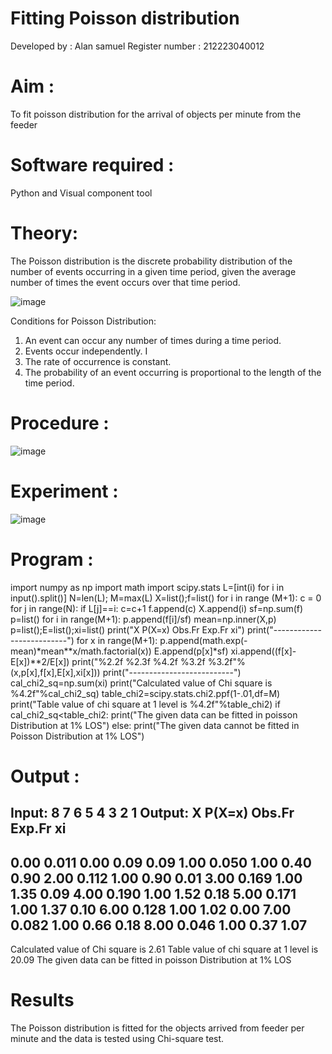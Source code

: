 # Fitting Poisson  distribution
Developed by : Alan samuel
Register number : 212223040012

# Aim : 

To fit poisson distribution for the arrival of objects per minute from the feeder

# Software required :  

Python and Visual component tool

# Theory:

The Poisson distribution is the discrete probability distribution of the number of events occurring in a given time period, given the average number of times the event occurs over that time period.

![image](https://user-images.githubusercontent.com/104613195/166248326-fd042076-8b0b-40c4-8b11-1d8e8fcb74db.png)

 Conditions for Poisson Distribution:

1. An event can occur any number of times during a time period.
2. Events occur independently. I
3. The rate of occurrence is constant.
4. The probability of an event occurring is proportional to the length of the time period. 
 
# Procedure :

![image](https://user-images.githubusercontent.com/104613195/166251988-d0c53205-6080-4f7b-ae4c-398178586637.png)

# Experiment :

![image](https://user-images.githubusercontent.com/103921593/230282876-f4a5afbf-cac1-4648-a1b0-c78840638a8e.png)

# Program :
import numpy as np
import math
import scipy.stats
L=[int(i) for i in input().split()]
N=len(L); M=max(L) 
X=list();f=list()
for i in range (M+1):
    c = 0
    for j in range(N):
        if L[j]==i:
            c=c+1
    f.append(c)
    X.append(i)
sf=np.sum(f)
p=list()
for i in range(M+1):
    p.append(f[i]/sf) 
mean=np.inner(X,p)
p=list();E=list();xi=list()
print("X P(X=x) Obs.Fr Exp.Fr xi")
print("--------------------------")
for x in range(M+1):
    p.append(math.exp(-mean)*mean**x/math.factorial(x))
    E.append(p[x]*sf)
    xi.append((f[x]-E[x])**2/E[x])
    print("%2.2f %2.3f %4.2f %3.2f %3.2f"%(x,p[x],f[x],E[x],xi[x]))
print("--------------------------")
cal_chi2_sq=np.sum(xi)
print("Calculated value of Chi square is %4.2f"%cal_chi2_sq)
table_chi2=scipy.stats.chi2.ppf(1-.01,df=M)
print("Table value of chi square at 1 level is %4.2f"%table_chi2)
if cal_chi2_sq<table_chi2:
    print("The given data can be fitted in poisson Distribution at 1% LOS")
else:
    print("The given data cannot be fitted in Poisson Distribution at 1% LOS")
 

# Output : 
Input:
8 7 6 5 4 3 2 1
Output:
X P(X=x) Obs.Fr Exp.Fr xi
--------------------------
0.00 0.011 0.00 0.09 0.09
1.00 0.050 1.00 0.40 0.90
2.00 0.112 1.00 0.90 0.01
3.00 0.169 1.00 1.35 0.09
4.00 0.190 1.00 1.52 0.18
5.00 0.171 1.00 1.37 0.10
6.00 0.128 1.00 1.02 0.00
7.00 0.082 1.00 0.66 0.18
8.00 0.046 1.00 0.37 1.07
--------------------------
Calculated value of Chi square is 2.61
Table value of chi square at 1 level is 20.09
The given data can be fitted in poisson Distribution at 1% LOS




# Results

The Poisson distribution is fitted for the objects arrived from feeder per minute and the data is tested using Chi-square test. 
 

